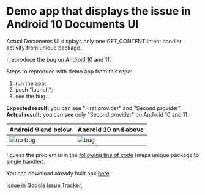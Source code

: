 # Demo app that displays the issue in Android 10 Documents UI

Actual Documents UI displays only one GET_CONTENT intent handler activity from unique package.

I reproduce the bug on Android 10 and 11.

Steps to reproduce with demo app from this repo:
1. run the app;
2. push "launch";
3. see the bug.

**Expected result:** you can see "First provider" and "Second provider".\
**Actual result:** you can see only "Second provider" on Android 10 and 11.

Android 9 and below | Android 10 and above
------------ | -------------
![no bug](https://i.imgur.com/ZDh8bbU.png) | ![bug](https://i.imgur.com/XVFITWx.png)

I guess the problem is in the 
[following line of code](https://cs.android.com/android/platform/superproject/+/master:packages/apps/DocumentsUI/src/com/android/documentsui/sidebar/RootsFragment.java;l=370)
 (maps unique package to single handler).

You can download already built apk [here](https://drive.google.com/file/d/1PnF6YQ2jtoKpKnqWwLe0nQ0oIMSGKkRO/view?usp=sharing).

[Issue in Google Issue Tracker.](https://issuetracker.google.com/issues/156159498)
